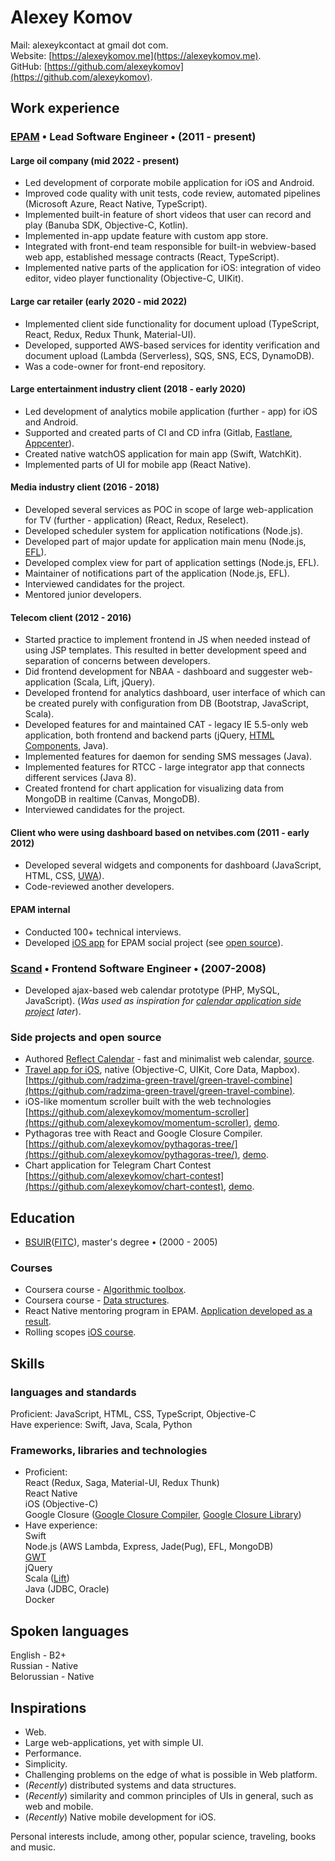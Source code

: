 # Alexey Komov
Mail: alexeykcontact at gmail dot com.  
Website: [https://alexeykomov.me](https://alexeykomov.me).  
GitHub: [https://github.com/alexeykomov](https://github.com/alexeykomov).

## Work experience
### [EPAM](https://epam.com) • Lead Software Engineer • (2011 - present)
#### Large oil company (mid 2022 - present)
- Led development of corporate mobile application for iOS and Android.
- Improved code quality with unit tests, code review, automated pipelines (Microsoft Azure, React Native, TypeScript).
- Implemented built-in feature of short videos that user can record and play (Banuba SDK, Objective-C, Kotlin).
- Implemented in-app update feature with custom app store.
- Integrated with front-end team responsible for built-in webview-based web app, established message contracts (React, TypeScript).
- Implemented native parts of the application for iOS: integration of video editor, video player functionality (Objective-C, UIKit).

#### Large car retailer (early 2020 - mid 2022)
- Implemented client side functionality for document upload (TypeScript, React, Redux, Redux Thunk, Material-UI).
- Developed, supported AWS-based services for identity verification and document upload (Lambda (Serverless), SQS, SNS, ECS, DynamoDB).
- Was a code-owner for front-end repository.

#### Large entertainment industry client (2018 - early 2020)
- Led development of analytics mobile application (further - app) for iOS and Android.
- Supported and created parts of CI and CD infra (Gitlab, [Fastlane](https://github.com/fastlane/fastlane), [Appcenter](https://appcenter.ms/)).
- Created native watchOS application for main app (Swift, WatchKit).
- Implemented parts of UI for mobile app (React Native).

#### Media industry client (2016 - 2018)
- Developed several services as POC in scope of large web-application for TV (further - application) (React, Redux, Reselect).
- Developed scheduler system for application notifications (Node.js).
- Developed part of major update for application main menu (Node.js, [EFL](https://www.enlightenment.org/about-efl.md)).
- Developed complex view for part of application settings (Node.js, EFL).
- Maintainer of notifications part of the application (Node.js, EFL).
- Interviewed candidates for the project.
- Mentored junior developers.

#### Telecom client (2012 - 2016)
- Started practice to implement frontend in JS when needed instead of using JSP templates. This resulted in better development speed and separation of concerns between developers.
- Did frontend development for NBAA - dashboard and suggester web-application (Scala, Lift, jQuery).
- Developed frontend for analytics dashboard, user interface of which can be created purely with configuration from DB (Bootstrap, JavaScript, Scala).
- Developed features for and maintained CAT - legacy IE 5.5-only web application, both frontend and backend parts (jQuery, [HTML Components](https://schepp.dev/posts/today-the-trident-era-ends/#html-components%3A-attached-behaviors%2C-element-behaviors-%26-default-behaviors), Java).
- Implemented features for daemon for sending SMS messages (Java).
- Implemented features for RTCC - large integrator app that connects different services (Java 8).
- Created frontend for chart application for visualizing data from MongoDB in realtime (Canvas, MongoDB).
- Interviewed candidates for the project.

#### Client who were using dashboard based on netvibes.com (2011 - early 2012)
- Developed several widgets and components for dashboard (JavaScript, HTML, CSS, [UWA](https://uwa.netvibes.com/docs/Uwa/html/index.html)).
- Code-reviewed another developers.

#### EPAM internal
- Conducted 100+ technical interviews.
- Developed [iOS app](https://github.com/radzima-green-travel/green-travel-combine) for EPAM social project (see [open source](https://alexeykomov.me/resume/resume#side-projects-and-open-source)).

### [Scand](https://scand.com/) • Frontend Software Engineer • (2007-2008)
- Developed ajax-based web calendar prototype (PHP, MySQL, JavaScript). (_Was used as inspiration for [calendar application side project](https://github.com/reflectcal/) later_).

### Side projects and open source
- Authored [Reflect Calendar](https://reflectcal.com) - fast and minimalist web calendar, [source](https://github.com/reflectcal/).
- [Travel app for iOS](https://apps.apple.com/app/radzima/id1587158874), native (Objective-C, UIKit, Core Data, Mapbox). [https://github.com/radzima-green-travel/green-travel-combine](https://github.com/radzima-green-travel/green-travel-combine).
- iOS-like momentum scroller built with the web technologies [https://github.com/alexeykomov/momentum-scroller](https://github.com/alexeykomov/momentum-scroller), [demo](https://alexeykomov.me/momentum-scroller-demo/).
- Pythagoras tree with React and Google Closure Compiler. [https://github.com/alexeykomov/pythagoras-tree/](https://github.com/alexeykomov/pythagoras-tree/), [demo](https://alexeykomov.me/pythagoras-tree/).
- Сhart application for Telegram Chart Contest [https://github.com/alexeykomov/chart-contest](https://github.com/alexeykomov/chart-contest), [demo](https://alexeykomov.me/chart-contest/).

## Education
- [BSUIR](https://www.bsuir.by/en/)([FITC](https://www.bsuir.by/ru/fitu)), master's degree • (2000 - 2005) 
### Courses
- Coursera course - [Algorithmic toolbox](https://www.coursera.org/learn/algorithmic-toolbox).
- Coursera course - [Data structures](https://www.coursera.org/learn/data-structures).
- React Native mentoring program in EPAM. [Application developed as a result](https://github.com/alexeykomov/rnmentoringprogram).
- Rolling scopes [iOS course](https://rs.school/ios/).

## Skills
### languages and standards
Proficient: JavaScript, HTML, CSS, TypeScript, Objective-C  
Have experience: Swift, Java, Scala, Python
### Frameworks, libraries and technologies
- Proficient:  
React (Redux, Saga, Material-UI, Redux Thunk)   
React Native  
iOS (Objective-C)  
Google Closure ([Google Closure Compiler](https://developers.google.com/closure/compiler), [Google Closure Library](https://github.com/google/closure-library))   
- Have experience:  
Swift  
Node.js (AWS Lambda, Express, Jade(Pug), EFL, MongoDB)  
[GWT](http://www.gwtproject.org/)  
jQuery  
Scala ([Lift](https://liftweb.net/))  
Java (JDBC, Oracle)  
Docker

## Spoken languages
English - B2+  
Russian - Native  
Belorussian - Native

## Inspirations
- Web.
- Large web-applications, yet with simple UI.
- Performance.
- Simplicity.
- Challenging problems on the edge of what is possible in Web platform.
- (_Recently_) distributed systems and data structures.
- (_Recently_) similarity and common principles of UIs in general, such as web and mobile.
- (_Recently_) Native mobile development for iOS.

Personal interests include, among other, popular science, traveling, books and music.
